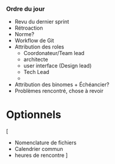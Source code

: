 ### Ordre du jour

* Revu du dernier sprint
* Rétroaction
* Norme?
* Workflow de Git
* Attribution des roles
    * Coordonateur/Team lead
	* architecte
	* user interface (Design lead)
	* Tech Lead
	* 
* Attribution des binomes + Échéancier?
* Problèmes rencontré, chose à revoir

# Optionnels
[
* Nomenclature de fichiers
* Calendrier commun
* heures de rencontre
]

